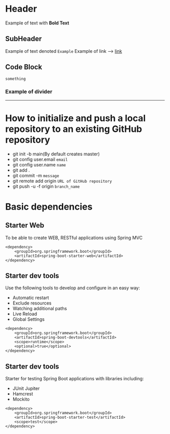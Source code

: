 # Header
Example of text with **Bold Text** 

## SubHeader
Example of text denoted `Example`
Example of link --> [link](https://www.jetbrains.com/help/idea/markdown.html#preview)

## Code Block
```java 
something
```


### Example of divider

---

# How to initialize and push a local repository to an existing GitHub repository
* git init -b main(By default creates master)
* git config user.email `email`
* git config user.name `name`
* git add .
* git commit -m `message`
* git remote add origin `URL of GitHub repository`
* git push -u -f origin `branch_name`

# Basic dependencies

## Starter Web
To be able to create WEB, RESTful applications using Spring MVC
```
<dependency>
    <groupId>org.springframework.boot</groupId>
    <artifactId>spring-boot-starter-web</artifactId>
</dependency>
```

## Starter dev tools
Use the following tools to develop and configure in an easy way:
* Automatic restart
* Exclude resources
* Watching additional paths
* Live Reload
* Global Settings
```
<dependency>
    <groupId>org.springframework.boot</groupId>
    <artifactId>spring-boot-devtools</artifactId>
    <scope>runtime</scope>
    <optional>true</optional>
</dependency>
```

## Starter dev tools
Starter for testing Spring Boot applications with libraries including:

* JUnit Jupiter
* Hamcrest 
* Mockito

```
<dependency>
    <groupId>org.springframework.boot</groupId>
    <artifactId>spring-boot-starter-test</artifactId>
    <scope>test</scope>
</dependency>
```